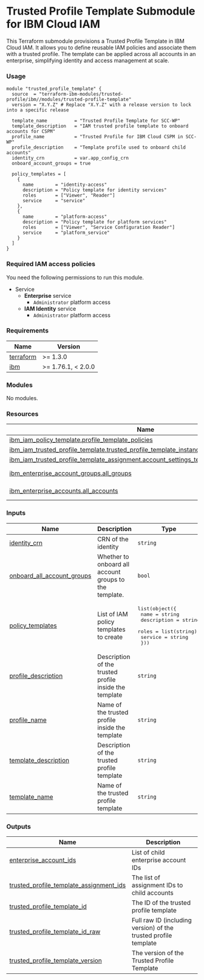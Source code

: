 # Trusted Profile Template Submodule for IBM Cloud IAM

This Terraform submodule provisions a Trusted Profile Template in IBM Cloud IAM. It allows you to define reusable IAM policies and associate them with a trusted profile. The template can be applied across all accounts in an enterprise, simplifying identity and access management at scale.

### Usage

```hcl
module "trusted_profile_template" {
  source  = "terraform-ibm-modules/trusted-profile/ibm//modules/trusted-profile-template"
  version = "X.Y.Z" # Replace "X.Y.Z" with a release version to lock into a specific release

  template_name          = "Trusted Profile Template for SCC-WP"
  template_description   = "IAM trusted profile template to onboard accounts for CSPM"
  profile_name           = "Trusted Profile for IBM Cloud CSPM in SCC-WP"
  profile_description    = "Template profile used to onboard child accounts"
  identity_crn           = var.app_config_crn
  onboard_account_groups = true

  policy_templates = [
    {
      name        = "identity-access"
      description = "Policy template for identity services"
      roles       = ["Viewer", "Reader"]
      service     = "service"
    },
    {
      name        = "platform-access"
      description = "Policy template for platform services"
      roles       = ["Viewer", "Service Configuration Reader"]
      service     = "platform_service"
    }
  ]
}
```

### Required IAM access policies

You need the following permissions to run this module.

- Service
    - **Enterprise** service
        - `Administrator` platform access
    - **IAM Identity** service
        - `Administrator` platform access

<!-- BEGINNING OF PRE-COMMIT-TERRAFORM DOCS HOOK -->
### Requirements

| Name | Version |
|------|---------|
| <a name="requirement_terraform"></a> [terraform](#requirement\_terraform) | >= 1.3.0 |
| <a name="requirement_ibm"></a> [ibm](#requirement\_ibm) | >= 1.76.1, < 2.0.0 |

### Modules

No modules.

### Resources

| Name | Type |
|------|------|
| [ibm_iam_policy_template.profile_template_policies](https://registry.terraform.io/providers/IBM-Cloud/ibm/latest/docs/resources/iam_policy_template) | resource |
| [ibm_iam_trusted_profile_template.trusted_profile_template_instance](https://registry.terraform.io/providers/IBM-Cloud/ibm/latest/docs/resources/iam_trusted_profile_template) | resource |
| [ibm_iam_trusted_profile_template_assignment.account_settings_template_assignment_instance](https://registry.terraform.io/providers/IBM-Cloud/ibm/latest/docs/resources/iam_trusted_profile_template_assignment) | resource |
| [ibm_enterprise_account_groups.all_groups](https://registry.terraform.io/providers/IBM-Cloud/ibm/latest/docs/data-sources/enterprise_account_groups) | data source |
| [ibm_enterprise_accounts.all_accounts](https://registry.terraform.io/providers/IBM-Cloud/ibm/latest/docs/data-sources/enterprise_accounts) | data source |

### Inputs

| Name | Description | Type | Default | Required |
|------|-------------|------|---------|:--------:|
| <a name="input_identity_crn"></a> [identity\_crn](#input\_identity\_crn) | CRN of the identity | `string` | n/a | yes |
| <a name="input_onboard_all_account_groups"></a> [onboard\_all\_account\_groups](#input\_onboard\_all\_account\_groups) | Whether to onboard all account groups to the template. | `bool` | `true` | no |
| <a name="input_policy_templates"></a> [policy\_templates](#input\_policy\_templates) | List of IAM policy templates to create | <pre>list(object({<br/>    name        = string<br/>    description = string<br/>    roles       = list(string)<br/>    service     = string<br/>  }))</pre> | n/a | yes |
| <a name="input_profile_description"></a> [profile\_description](#input\_profile\_description) | Description of the trusted profile inside the template | `string` | `null` | no |
| <a name="input_profile_name"></a> [profile\_name](#input\_profile\_name) | Name of the trusted profile inside the template | `string` | n/a | yes |
| <a name="input_template_description"></a> [template\_description](#input\_template\_description) | Description of the trusted profile template | `string` | `null` | no |
| <a name="input_template_name"></a> [template\_name](#input\_template\_name) | Name of the trusted profile template | `string` | n/a | yes |

### Outputs

| Name | Description |
|------|-------------|
| <a name="output_enterprise_account_ids"></a> [enterprise\_account\_ids](#output\_enterprise\_account\_ids) | List of child enterprise account IDs |
| <a name="output_trusted_profile_template_assignment_ids"></a> [trusted\_profile\_template\_assignment\_ids](#output\_trusted\_profile\_template\_assignment\_ids) | The list of assignment IDs to child accounts |
| <a name="output_trusted_profile_template_id"></a> [trusted\_profile\_template\_id](#output\_trusted\_profile\_template\_id) | The ID of the trusted profile template |
| <a name="output_trusted_profile_template_id_raw"></a> [trusted\_profile\_template\_id\_raw](#output\_trusted\_profile\_template\_id\_raw) | Full raw ID (including version) of the trusted profile template |
| <a name="output_trusted_profile_template_version"></a> [trusted\_profile\_template\_version](#output\_trusted\_profile\_template\_version) | The version of the Trusted Profile Template |
<!-- END OF PRE-COMMIT-TERRAFORM DOCS HOOK -->
